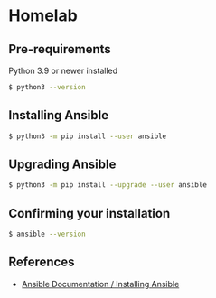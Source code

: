 # Homelab

## Pre-requirements
Python 3.9 or newer installed

```bash
$ python3 --version
```

## Installing Ansible
```bash
$ python3 -m pip install --user ansible
```

## Upgrading Ansible
```bash
$ python3 -m pip install --upgrade --user ansible
```

## Confirming your installation
```bash
$ ansible --version
```

## References
* [Ansible Documentation / Installing Ansible](https://docs.ansible.com/ansible/latest/installation_guide/intro_installation.html)